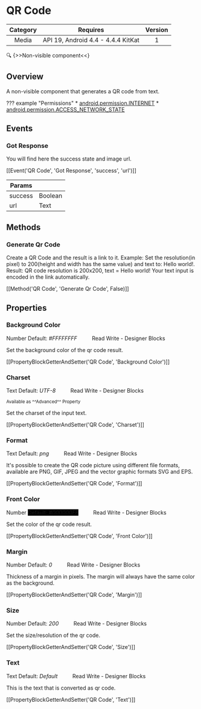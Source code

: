 # QR Code

| Category | Requires | Version |
|:--------:|:-------:|:--------:|
|Media|API 19, Android 4.4 - 4.4.4 KitKat|1|

:mag: {>>Non-visible component<<}

## Overview

A non-visible component that generates a QR code from text.

??? example "Permissions"
    * [android.permission.INTERNET](https://developer.android.com/reference/android/Manifest.permission.html#INTERNET)
    * [android.permission.ACCESS_NETWORK_STATE](https://developer.android.com/reference/android/Manifest.permission.html#ACCESS_NETWORK_STATE)


## Events

### Got Response

You will find here the success state and image url.

[[Event('QR Code', 'Got Response', 'success', 'url')]]

| Params | []() |
|--------|------|
|success|<span class="chip chip-boolean">Boolean</span>|
|url|<span class="chip chip-text">Text</span>|


## Methods

### Generate Qr Code

Create a QR Code and the result is a link to it. Example: Set the resolution(in pixel) to 200(height and width has the same value) and text to: Hello world!. Result: QR code resolution is 200x200, text = Hello world! Your text input is encoded in the link automatically.

[[Method('QR Code', 'Generate Qr Code', False)]]

## Properties

### Background Color

<span class="chip chip-number">Number</span> <span class="chip chip-number" style="background-color: #FFFFFF;">Default: <i>#FFFFFFFF</i></span>&nbsp;&nbsp;&nbsp;&nbsp;&nbsp;&nbsp;&nbsp;&nbsp;&nbsp;&nbsp;<span class="chip chip-rw">Read</span> <span class="chip chip-rw">Write</span> - <span class="chip chip-bd">Designer</span> <span class="chip chip-bd">Blocks</span> 

Set the background color of the qr code result.

[[PropertyBlockGetterAndSetter('QR Code', 'Background Color')]]

### Charset

<span class="chip chip-text">Text</span> <span class="chip chip-text">Default: <i>UTF-8</i></span>&nbsp;&nbsp;&nbsp;&nbsp;&nbsp;&nbsp;&nbsp;&nbsp;&nbsp;&nbsp;<span class="chip chip-rw">Read</span> <span class="chip chip-rw">Write</span> - <span class="chip chip-bd">Designer</span> <span class="chip chip-bd">Blocks</span> 

<small>Available as ^^Advanced^^ Property</small>

Set the charset of the input text.

[[PropertyBlockGetterAndSetter('QR Code', 'Charset')]]

### Format

<span class="chip chip-text">Text</span> <span class="chip chip-text">Default: <i>png</i></span>&nbsp;&nbsp;&nbsp;&nbsp;&nbsp;&nbsp;&nbsp;&nbsp;&nbsp;&nbsp;<span class="chip chip-rw">Read</span> <span class="chip chip-rw">Write</span> - <span class="chip chip-bd">Designer</span> <span class="chip chip-bd">Blocks</span> 

It's possible to create the QR code picture using different file formats, available are PNG, GIF, JPEG and the vector graphic formats SVG and EPS.

[[PropertyBlockGetterAndSetter('QR Code', 'Format')]]

### Front Color

<span class="chip chip-number">Number</span> <span class="chip chip-number" style="background-color: #000000;">Default: <i>#000000FF</i></span>&nbsp;&nbsp;&nbsp;&nbsp;&nbsp;&nbsp;&nbsp;&nbsp;&nbsp;&nbsp;<span class="chip chip-rw">Read</span> <span class="chip chip-rw">Write</span> - <span class="chip chip-bd">Designer</span> <span class="chip chip-bd">Blocks</span> 

Set the color of the qr code result.

[[PropertyBlockGetterAndSetter('QR Code', 'Front Color')]]

### Margin

<span class="chip chip-number">Number</span> <span class="chip chip-number">Default: <i>0</i></span>&nbsp;&nbsp;&nbsp;&nbsp;&nbsp;&nbsp;&nbsp;&nbsp;&nbsp;&nbsp;<span class="chip chip-rw">Read</span> <span class="chip chip-rw">Write</span> - <span class="chip chip-bd">Designer</span> <span class="chip chip-bd">Blocks</span> 

Thickness of a margin in pixels. The margin will always have the same color as the background.

[[PropertyBlockGetterAndSetter('QR Code', 'Margin')]]

### Size

<span class="chip chip-number">Number</span> <span class="chip chip-number">Default: <i>200</i></span>&nbsp;&nbsp;&nbsp;&nbsp;&nbsp;&nbsp;&nbsp;&nbsp;&nbsp;&nbsp;<span class="chip chip-rw">Read</span> <span class="chip chip-rw">Write</span> - <span class="chip chip-bd">Designer</span> <span class="chip chip-bd">Blocks</span> 

Set the size/resolution of the qr code.

[[PropertyBlockGetterAndSetter('QR Code', 'Size')]]

### Text

<span class="chip chip-text">Text</span> <span class="chip chip-text">Default: <i>Default</i></span>&nbsp;&nbsp;&nbsp;&nbsp;&nbsp;&nbsp;&nbsp;&nbsp;&nbsp;&nbsp;<span class="chip chip-rw">Read</span> <span class="chip chip-rw">Write</span> - <span class="chip chip-bd">Designer</span> <span class="chip chip-bd">Blocks</span> 

This is the text that is converted as qr code.

[[PropertyBlockGetterAndSetter('QR Code', 'Text')]]